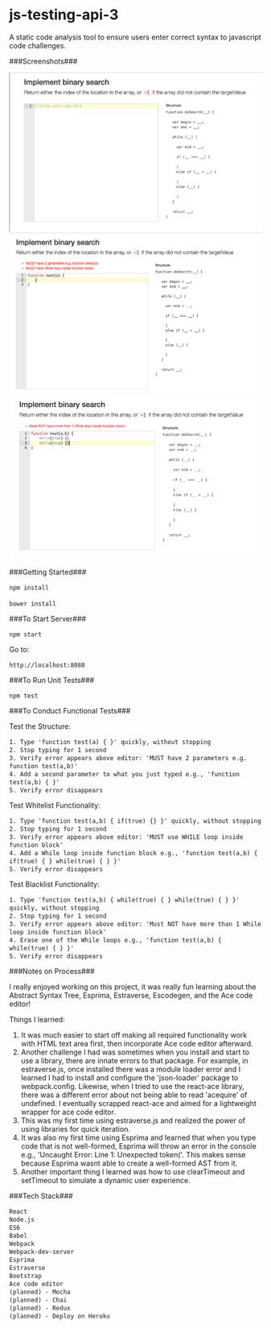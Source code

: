 # js-testing-api-3
A static code analysis tool to ensure users enter correct syntax to javascript code challenges.



###Screenshots###


<span width="30px" height="30px"><img src="./public/images/screenshot1.png"></span>
<span width="30px" height="30px"><img src="./public/images/screenshot2.png"></span>
<span width="30px" height="30px"><img src="./public/images/screenshot3.png"></span>

###Getting Started###

	npm install
    
    bower install

###To Start Server###

    npm start

Go to:

    http://localhost:8080

###To Run Unit Tests###

    npm test

###To Conduct Functional Tests###

Test the Structure:

    1. Type 'function test(a) { }' quickly, without stopping
    2. Stop typing for 1 second
    3. Verify error appears above editor: 'MUST have 2 parameters e.g. function test(a,b)'
    4. Add a second parameter to what you just typed e.g., 'function test(a,b) { }'
    5. Verify error disappears


Test Whitelist Functionality:

    1. Type 'function test(a,b) { if(true) {} }' quickly, without stopping
    2. Stop typing for 1 second
    3. Verify error appears above editor: 'MUST use WHILE loop inside function block'
    4. Add a While loop inside function block e.g., 'function test(a,b) { if(true) { } while(true) { } }'
    5. Verify error disappears


Test Blacklist Functionality:

    1. Type 'function test(a,b) { while(true) { } while(true) { } }' quickly, without stopping
    2. Stop typing for 1 second
    3. Verify error appears above editor: 'Must NOT have more than 1 While loop inside function block'
    4. Erase one of the While loops e.g., 'function test(a,b) { while(true) { } }'
    5. Verify error disappears

###Notes on Process###

I really enjoyed working on this project, it was really fun learning about the Abstract Syntax Tree, Esprima, Estraverse, Escodegen, and the Ace code editor!

Things I learned: 

1. It was much easier to start off making all required functionality work with HTML text area first, then incorporate Ace code editor afterward. 
2. Another challenge I had was sometimes when you install and start to use a library, there are innate errors to that package. For example, in estraverse.js, once installed 
there was a module loader error and I learned I had to install and configure the 'json-loader' package to webpack.config. Likewise, when I tried to use the react-ace library, 
there was a different error about not being able to read 'acequire' of undefined. I eventually scrapped react-ace and aimed for a lightweight wrapper for ace code editor. 
3. This was my first time using estraverse.js and realized the power of using libraries for quick iteration. 
4. It was also my first time using Esprima and learned that when you type code that is not well-formed, Esprima will throw an error in the console e.g., 'Uncaught Error: Line 1: Unexpected token('. 
This makes sense because Esprima wasnt able to create a well-formed AST from it.
5. Another important thing I learned was how to use clearTimeout and setTimeout to simulate a dynamic user experience.

###Tech Stack###

    React
    Node.js
    ES6
    Babel
    Webpack
    Webpack-dev-server
    Esprima
    Estraverse
    Bootstrap
    Ace code editor
    (planned) - Mocha
    (planned) - Chai
    (planned) - Redux
    (planned) - Deploy on Heroku